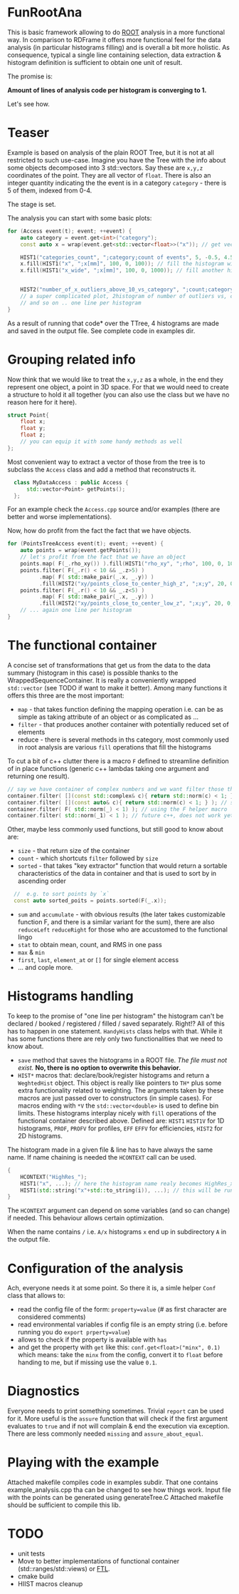 # FunRootAna

This is basic framework allowing to do [ROOT](https://root.cern.ch/) analysis in a more functional way.
In comparison to RDFrame it offers more functional feel for the data analysis (in particular histograms filling) and is overall a bit more holistic. 
As consequence, typical a single line containing selection, data extraction & histogram definition is sufficient to obtain one unit of result.

The promise is: 

**Amount of lines of analysis code per histogram is converging to 1.**

Let's see how.


# Teaser
Example is based on analysis of the plain ROOT Tree, but it is not at all restricted to such use-case.
Imagine you have the Tree with the info about some objects decomposed into 3 std::vectors.
Say these are `x,y,z` coordinates of the point. They are all vector of `float`. 
There is also an integer quantity indicating the the event is in a category `category` - there is 5 of them, indexed from 0-4.

The stage is set.


The analysis you can start with some basic plots:

```c++
for (Access event(t); event; ++event) {
    auto category = event.get<int>("category");
    const auto x = wrap(event.get<std::vector<float>>("x")); // get vector of data & wrap it into functional style container

    HIST1("categories_count", ";category;count of events", 5, -0.5, 4.5).fill( category ); // create & fill the histogram, (creation done on demand and only once)
    x.fill(HIST1("x", ";x[mm]", 100, 0, 100)); // fill the histogram with the x coordinate
    x.fill(HIST1("x_wide", ";x[mm]", 100, 0, 1000)); // fill another histogram with the x coordinate


    HIST2("number_of_x_outliers_above_10_vs_category", ";count;category", 10, 0, 10,  5, -0.5, 4.5).fill( x.count( F( std::fabs(_)>10 ) ), category ); 
    // a super complicated plot, 2histogram of number of outliers vs, category
    // and so on .. one line per histogram
}
```


As a result of running that code* over the TTree, 4 histograms are made and saved in the output file. See complete code in examples dir.



# Grouping related info

Now think that we would like to treat the `x,y,z` as a whole, in the end they represent one object, a point in 3D space. 
For that we would need to create a structure to hold it all together (you can also use the class but we have no reason here for it here).
```c++
struct Point{
    float x;
    float y;
    float z;
    // you can equip it with some handy methods as well
};
```
Most convenient way to extract a vector of those from the tree is to subclass the `Access` class and add a method that reconstructs it.
```c++
  class MyDataAccess : public Access {
      std::vector<Point> getPoints();
  };
```
For an example check the `Access.cpp` source and/or examples (there are better and worse implementations).


Now, how do profit from the fact the fact that we have objects.
```c++
for (PointsTreeAccess event(t); event; ++event) {
    auto points = wrap(event.getPoints());
    // let's profit from the fact that we have an object    
    points.map( F(_.rho_xy()) ).fill(HIST1("rho_xy", ";rho", 100, 0, 100)); // to extract the a quantity of interest for filling we do the "map" operation
    points.filter( F(_.r() < 10 && _.z>5) )
          .map( F( std::make_pair(_.x, _.y)) )
          .fill(HIST2("xy/points_close_to_center_high_z", ";x;y", 20, 0, 20, 20, 0, 20));
    points.filter( F(_.r() < 10 && _.z<5) )
          .map( F( std::make_pair(_.x, _.y)) )
          .fill(HIST2("xy/points_close_to_center_low_z", ";x;y", 20, 0, 20, 20, 0, 20));
    // ... again one line per histogram
}
```

# The functional container
A concise set of transformations that get us from the data to the data summary (histogram in this case) is possible thanks to the WrappedSequenceContainer.
It is really a conveniently wrapped `std::vector` (see TODO if want to make it better). 
Among many functions it offers this three are the most important:
* `map` - that takes function defining the mapping operation i.e. can be as simple as taking attribute of an object or as complicated as ... 
* `filter` - that produces another container with potentially reduced set of elements
* reduce - there is several methods in ths category, most commonly used in root analysis are various `fill`
 operations that fill the histograms

To cut a bit of c++ clutter there is a macro `F` defined to streamline definition of in place functions (generic c++ lambdas taking one argument and returning one result).
```c++
// say we have container of complex numbers and we want filter those that have norm < 1
container.filter( [](const std::complex& c){ return std::norm(c) < 1; } ); // long form
container.filter( [](const auto& c){ return std::norm(c) < 1; } ); // shorter form
container.filter( F( std::norm(_) < 1) ); // using the F helper macro
container.filter( std::norm(_1) < 1 ); // future c++, does not work yet with any compiler
```

Other, maybe less commonly used functions, but still good to know about are:
* `size` - that return size of the container
* `count` - which shortcuts `filter` followed by `size`
* `sorted` - that takes "key extractor" function that would return a sortable characteristics of the data in container and that is used to sort by in ascending order
  
```c++
  //  e.g. to sort points by `x`
  const auto sorted_poits = points.sorted(F(_.x));
```
* `sum` and `accumulate` - with obvious results (the later takes customizable function F, and there is a similar variant for the sum), there are also `reduceLeft` `reduceRight` for those who are accustomed to the functional lingo
* `stat` to obtain mean, count, and RMS in one pass
* `max` & `min`
* `first`, `last`, `element_at` or `[]` for single element access
* ... and cople more.

# Histograms handling
To keep to the promise of "one line per histogram" the histogram can't be declared / booked / registered / filled / saved separately. Right!?
All of this has to happen in one statement. `HandyHists` class helps with that. While it has some functions there are rely only two functionalities that we need to know about.
* `save` method that saves the histograms in a ROOT file. *The file must not exist.* **No, there is no option to overwrite this behavior.**
* `HIST*` macros that: declare/book/register histograms and return a `WeghtedHist` object. This object is really like pointers to `TH*` plus some extra functionality related to weighting.
  The arguments taken by these macros are just passed over to constructors (in simple cases). For macros ending with `*V` the `std::vector<double>` is used to define bin limits.
These histograms interplay nicely with `fill` operations of the functional container described above.
Defined are: `HIST1` `HIST1V` for 1D histograms, `PROF`, `PROFV` for profiles, `EFF` `EFFV` for efficiencies, `HIST2` for 2D histograms.

The histogram made in a given file & line has to have always the same name. If name chaining is needed the `HCONTEXT` call can be used. 
```c++
{
    HCONTEXT("HighRes_");
    HIST1("x", ...); // here the histogram name realy becomes HighRes_x 
    HIST1(std::string("x"+std::to_string(i)), ...); // this will be runtime error
}
```
The `HCONTEXT` argument can depend on some variables (and so can change) if needed. This behaviour allows certain optimization.

When the name contains `/` i.e. `A/x` histograms `x` end up in subdirectory `A`  in the output file.


# Configuration of the analysis
Ach, everyone needs it at some point. So there it is, a simle helper `Conf` class that allows to:
* read the config file of the form: `property=value` (# as first character are considered comments)
* read environmental variables if config file is an empty string (i.e. before running you do `export prperty=value`)
* allows to check if the property is available with `has`
* and get the property with `get` like this: `conf.get<float>("minx", 0.1)` which means: take the `minx` from the config, convert it to `float` before handing to me, but if missing use the value `0.1`.

# Diagnostics 
Everyone needs to print something sometimes. 
Trivial `report` can be used for it. More useful is the `assure` function that will check if the first argument evaluates to `true` and if not will complain & end the execution via exception. 
There are less commonly needed `missing` and `assure_about_equal`.


# Playing with the example
Attached makefile compiles code in examples subdir. That one contains example_analysis.cpp tha can be changed to see how things work.
Input file with the points can be generated using generateTree.C
Attached makefile should be sufficient to compile this lib.
# TODO 
* unit tests
* Move to better implementations of functional container (std::ranges/std::views) or [FTL](https://github.com/ftlorg/ftl).
* cmake build
* HIIST macros cleanup






